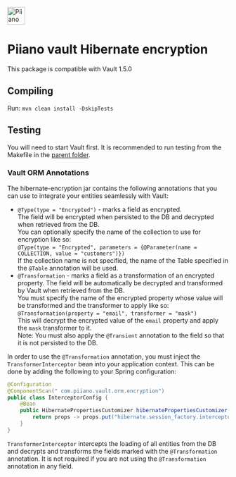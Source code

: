 <p>
  <a href="https://piiano.com/pii-data-privacy-vault/">
    <picture>
      <source media="(prefers-color-scheme: dark)" srcset="https://piiano.com/docs/img/logo-developers-dark.svg">
      <source media="(prefers-color-scheme: light)" srcset="https://piiano.com/wp-content/uploads/piiano-logo-developers.png">
      <img alt="Piiano Vault" src="https://piiano.com/wp-content/uploads/piiano-logo-developers.png" height="40" />
    </picture>
  </a>
</p>

# Piiano vault Hibernate encryption

This package is compatible with Vault 1.5.0

## Compiling

Run: `mvn clean install -DskipTests`

## Testing

You will need to start Vault first. It is recommended to run testing from the Makefile in the [parent folder](./..).

### Vault ORM Annotations

The hibernate-encryption jar contains the following annotations that you can use to integrate your entities seamlessly with Vault:
- `@Type(type = "Encrypted")` - marks a field as encrypted.  
  The field will be encrypted when persisted to the DB and decrypted when retrieved from the DB.  
  You can optionally specify the name of the collection to use for encryption like so:  
  `@Type(type = "Encrypted", parameters = {@Parameter(name = COLLECTION, value = "customers")})`  
  If the collection name is not specified, the name of the Table specified in the `@Table` annotation will be used.
- `@Transformation` - marks a field as a transformation of an encrypted property.
  The field will be automatically be decrypted and transformed by Vault when retrieved from the DB.  
  You must specify the name of the encrypted property whose value will be transformed and the transformer to apply like so:   
  `@Transformation(property = "email", transformer = "mask")`  
  This will decrypt the encrypted value of the `email` property and apply the `mask` transformer to it.  
  Note: You must also apply the `@Transient` annotation to the field so that it is not persisted to the DB.

In order to use the `@Transformation` annotation, you must inject the `TransformerInterceptor` bean into your application context.
This can be done by adding the following to your Spring configuration:

```java
@Configuration
@ComponentScan(" com.piiano.vault.orm.encryption")
public class InterceptorConfig {
    @Bean
    public HibernatePropertiesCustomizer hibernatePropertiesCustomizer(TransformationInterceptor interceptor) {
        return props -> props.put("hibernate.session_factory.interceptor", interceptor);
    }
}
```

`TransformerInterceptor` intercepts the loading of all entities from the DB and decrypts and transforms the fields marked with the `@Transformation` annotation.
It is not required if you are not using the `@Transformation` annotation in any field.
